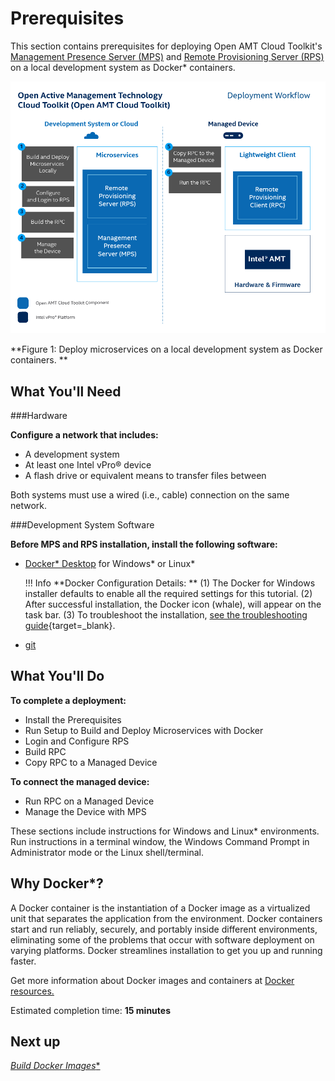 # Prerequisites

This section contains prerequisites for deploying Open AMT Cloud Toolkit's [Management Presence Server (MPS)](../Glossary.md#m) and [Remote Provisioning Server (RPS)](../Glossary.md#r) on a local development system as Docker* containers. 

[![Docker Local Overview](../assets/images/LocalDockerWorkflow.png)](../assets/images/LocalDockerWorkflow.png)


**Figure 1: Deploy microservices on a local development system as Docker containers. **

## What You'll Need


###Hardware

**Configure a network that includes:**

-  A development system 
-  At least one Intel vPro® device
-  A flash drive or equivalent means to transfer files between

Both systems must use a wired (i.e., cable) connection on the same network.

###Development System Software

**Before MPS and RPS installation, install the following software:**

- [Docker* Desktop](https://www.docker.com/products/docker-desktop) for Windows* or Linux*
  
    !!! Info
        **Docker Configuration Details: **
        (1) The Docker for Windows installer defaults to enable all the required settings for this tutorial.
        (2) After successful installation, the Docker icon (whale), will appear on the task bar. 
        (3) To troubleshoot the installation, [see the troubleshooting guide](https:/docs.docker.com/docker-for-windows/troubleshoot/){target=_blank}.

- [git](https://git-scm.com/downloads)

## What You'll Do

**To complete a deployment:**

- Install the Prerequisites
- Run Setup to Build and Deploy Microservices with Docker
- Login and Configure RPS
- Build RPC
- Copy RPC to a Managed Device


**To connect the managed device:**

- Run RPC on a Managed Device
- Manage the Device with MPS

These sections include instructions for Windows and Linux* environments. Run instructions in a terminal window, the Windows Command Prompt in Administrator mode or the Linux shell/terminal.

## Why Docker*?

A Docker container is the instantiation of a Docker image as a virtualized unit that separates the application from the environment. Docker containers start and run reliably, securely, and portably inside different environments, eliminating some of the problems that occur with software deployment on varying platforms. Docker streamlines installation to get you up and running faster.

Get more information about Docker images and containers at [Docker resources.](https://www.docker.com/resources/what-container)   

Estimated completion time: **15 minutes**

## Next up
[**Build Docker* Images**](dockerLocal.md)

